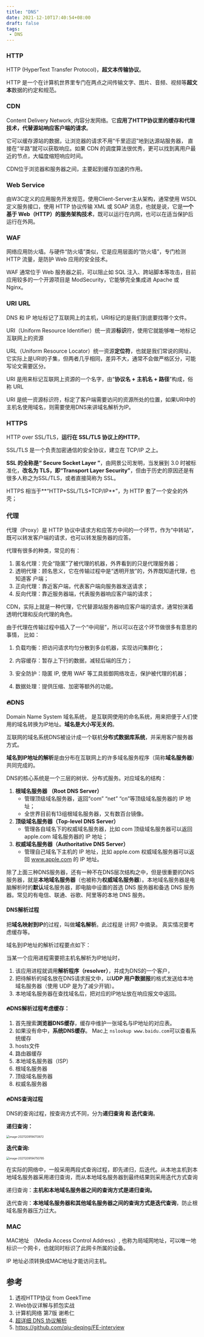 ```yaml
---
title: "DNS"
date: 2021-12-10T17:40:54+08:00
draft: false
tags:
 - DNS
---
```


### HTTP

HTTP (HyperText Transfer Protocol)，**超文本传输协议**。

HTTP 是一个在计算机世界里专门在两点之间传输文字、图片、音频、视频等**超文本**数据的约定和规范。



### CDN

Content Delivery Network, 内容分发网络。它**应用了HTTP协议里的缓存和代理技术，代替源站响应客户端的请求**。

它可以缓存源站的数据，让浏览器的请求不用“千里迢迢”地到达源站服务器， 直接在“半路”就可以获取响应。如果 CDN 的调度算法很优秀，更可以找到离用户最近的节点，大幅度缩短响应时间。

CDN位于浏览器和服务器之间，主要起到缓存加速的作用。

### Web Service

由W3C定义的应用服务开发规范，使用Client-Server主从架构，通常使用 WSDL 定义服务接口，使用 HTTP 协议传输 XML 或 SOAP 消息，也就是说，它是**一个基于 Web（HTTP）的服务架构技术**，既可以运行在内网，也可以在适当保护后运行在外网。



### WAF

网络应用防火墙。与硬件“防火墙”类似，它是应用层面的“防火墙”，专门检测 HTTP 流量，是防护 Web 应用的安全技术。

WAF 通常位于 Web 服务器之前，可以阻止如 SQL 注入、跨站脚本等攻击，目前应用较多的一个开源项目是 ModSecurity，它能够完全集成进 Apache 或 Nginx。



### URI URL

DNS 和 IP 地址标记了互联网上的主机，URI标记的是我们到底要找哪个文件。

URI（Uniform Resource Identifier）统一资源**标识**符，使用它就能够唯一地标记互联网上的资源

URL（Uniform Resource Locator）统一资源**定位符**，也就是我们常说的网址，它实际上是URI的子集，但两者几乎相同，差异不大，通常不会做严格区分，可能写论文需要区分。

URI 是用来标记互联网上资源的一个名字，由“**协议名 + 主机名 + 路径**”构成，俗称 URL

URI 是统一资源标识符，标定了客户端需要访问的资源所处的位置，如果URI中的主机名使用域名，则需要使用DNS来讲域名解析为IP。

### HTTPS

HTTP over SSL/TLS，**运行在 SSL/TLS 协议上的HTTP**。 

SSL/TLS 是一个负责加密通信的安全协议，建立在 TCP/IP 之上。

**SSL 的全称是“ Secure Socket Layer ”**，由网景公司发明，当发展到 3.0 时被标准化，**改名为 TLS，即“Transport Layer Security”**，但由于历史的原因还是有很多人称之为SSL/TLS，或者直接简称为 SSL。

HTTPS 相当于**“HTTP+SSL/TLS+TCP/IP**”，为 HTTP 套了一个安全的外壳；



### 代理

代理（Proxy）是 HTTP 协议中请求方和应答方中间的一个环节，作为“中转站”，既可以转发客户端的请求，也可以转发服务器的应答。

代理有很多的种类，常见的有：

1. 匿名代理：完全“隐匿”了被代理的机器，外界看到的只是代理服务器；
2. 透明代理：顾名思义，它在传输过程中是“透明开放”的，外界既知道代理，也知道客 
   户端；
3. 正向代理：靠近客户端，代表客户端向服务器发送请求；
4. 反向代理：靠近服务器端，代表服务器响应客户端的请求；



CDN，实际上就是一种代理，它代替源站服务器响应客户端的请求，通常扮演着透明代理和反向代理的角色。

由于代理在传输过程中插入了一个“中间层”，所以可以在这个环节做很多有意思的事情， 比如：

1. 负载均衡：把访问请求均匀分散到多台机器，实现访问集群化；

2. 内容缓存：暂存上下行的数据，减轻后端的压力；

3. 安全防护：隐匿 IP, 使用 WAF 等工具抵御网络攻击，保护被代理的机器；

4. 数据处理：提供压缩、加密等额外的功能。

   

### 🔥DNS

Domain Name System 域名系统， 是互联网使用的命名系统，用来把便于人们使用的域名转换为IP地址。**域名是大小写无关的**。

互联网的域名系统DNS被设计成一个联机**分布式数据库系统**，并采用客户服务器方式。

**域名到IP地址的解析**是由分布在互联网上的许多域名服务程序（简称**域名服务器**）共同完成的。

DNS的核心系统是一个三层的树状、分布式服务。对应域名的结构：

1. **根域名服务器 （Root DNS Server）**
   - 管理顶级域名服务器，返回“com” “net” “cn”等顶级域名服务器的 IP 地址；
   - 全世界目前有13组根域名服务器，又有数百台镜像。
2. **顶级域名服务器（Top-level DNS Server）**
   - 管理各自域名下的权威域名服务器，比如 com 顶级域名服务器可以返回 apple.com 域名服务器的 IP 地址；
3. **权威域名服务器（Authoritative DNS Server）**
   - 管理自己域名下主机的 IP 地址，比如 apple.com 权威域名服务器可以返回 www.apple.com 的 IP 地址。



除了上面三种DNS服务器，还有一种不在DNS层次结构之中，但是很重要的DNS服务器，就是**本地域名服务器**（也被称为**权威域名服务器**）。本地域名服务器是电脑解析时的**默认**域名服务器，即电脑中设置的首选 DNS 服务器和备选 DNS 服务器。常见的有电信、联通、谷歌、阿里等的本地 DNS 服务。

#### DNS解析过程

把**域名映射到IP**的过程，叫做**域名解析**。此过程是 计网7 中摘录。 真实情况要考虑缓存等。

域名到IP地址的解析过程要点如下：

当某一个应用进程需要把主机名解析为IP地址时，

1. 该应用进程就调用**解析程序（resolver）**，并成为DNS的一个客户，
2. 把待解析的域名放在DNS请求报文中，以**UDP 用户数据报**的格式发送给本地域名服务器（使用 UDP 是为了减少开销）。
3. 本地域名服务器在查找域名后，把对应的IP地址放在响应报文中返回。

#### 🔥DNS解析过程考虑缓存：

1. 首先搜索**浏览器DNS缓存**，缓存中维护一张域名与IP地址的对应表。
2. 如果没有命中，**系统DNS缓存**。 Mac上 `nslookup www.baidu.com`可以查看系统缓存
3.  hosts文件
4. 路由器缓存
5. 本地域名服务器（ISP）
6. 根域名服务器
7. 顶级域名服务器
8. 权威名服务器 



#### 🔥DNS查询过程

DNS的查询过程，按查询方式不同，分为**递归查询 和 迭代查询**。

**递归查询：**

<img src="https://zxd-blog-imgs.oss-cn-beijing.aliyuncs.com/imgs/20211209194714.png" alt="image-20211209194713872" style="zoom:50%;" />



**迭代查询:**

<img src="https://zxd-blog-imgs.oss-cn-beijing.aliyuncs.com/imgs/20211209194750.png" alt="image-20211209194750785" style="zoom:50%;" />

在实际的网络中，一般采用两段式查询过程，即先递归，后迭代。从本地主机到本地域名服务器采用递归查询，而从本地域名服务器到最终结果则采用迭代方式查询

递归查询：**主机和本地域名服务器之间的查询方式是递归查询。**

迭代查询：**本地域名服务器和其他域名服务器之间的查询方式是迭代查询**，防止根域名服务器压力过大。



### MAC

MAC地址 （Media Access Control Address）, 也称为局域网地址，可以唯一地标识一个网卡，也就同时标识了此网卡所属的设备。

IP 地址必须转换成MAC地址才能访问主机。


## 参考

1. 透视HTTP协议 from GeekTime
2. Web协议详解与抓包实战
3. 计算机网络 第7版 谢希仁
4. [超详细 DNS 协议解析](https://juejin.cn/post/6919755385330991112)
5. https://github.com/qiu-deqing/FE-interview
